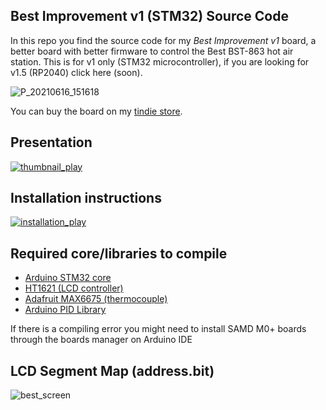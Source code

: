 ## Best Improvement v1 (STM32) Source Code

In this repo you find the source code for my *Best Improvement v1* board, a better board with better firmware to control the Best BST-863 hot air station.
This is for v1 only (STM32 microcontroller), if you are looking for v1.5 (RP2040) click here (soon).

![P_20210616_151618](https://user-images.githubusercontent.com/22402348/122618720-c0933500-d086-11eb-9c9e-343b56c9db97.jpg)

You can buy the board on my [tindie store](https://www.tindie.com/stores/randomhacks).

## Presentation
[![thumbnail_play](https://user-images.githubusercontent.com/22402348/122684123-89926000-d1fb-11eb-8669-0728cc79c642.png)](https://youtu.be/LG0w-4zyZ5E "Watch on youtube")

## Installation instructions
[![installation_play](https://user-images.githubusercontent.com/22402348/123418062-80651280-d5b0-11eb-8f5c-cf0bc57c273a.jpg)](https://www.youtube.com/watch?v=_PKAgJuqW78 "Watch on youtube")


## Required core/libraries to compile
- [Arduino STM32 core](https://github.com/stm32duino/Arduino_Core_STM32)
- [HT1621 (LCD controller)](https://github.com/altLab/HT1621) 
- [Adafruit MAX6675 (thermocouple)](https://learn.adafruit.com/thermocouple/arduino-code#arduino-library-2958404-6)
- [Arduino PID Library](https://github.com/br3ttb/Arduino-PID-Library) 

If there is a compiling error you might need to install SAMD M0+ boards through the boards manager on Arduino IDE

## LCD Segment Map (address.bit)
![best_screen](https://user-images.githubusercontent.com/22402348/122642605-389f4080-d103-11eb-9584-3d8756610975.jpg)

